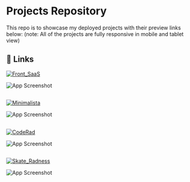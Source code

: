 # Projects Repository

This repo is to showcase my deployed projects with their preview links below:
(note: All of the projects are fully responsive in mobile and tablet view)

## 🔗 Links

[![Front_SaaS](https://img.shields.io/badge/Front_SaaS-3f92e5?style=for-the-badge)](https://front-saas-1.web.app)

![App Screenshot](https://i.ibb.co/LvqyRQ8/front.png)

##

[![Minimalista](https://img.shields.io/badge/Minimalista-CDC6B2?style=for-the-badge)](https://minimalista-1.web.app)

![App Screenshot](https://i.ibb.co/KKtmGKf/mini.png)

##

[![CodeRad](https://img.shields.io/badge/CodeRad-262538?style=for-the-badge)](https://coderad-1.web.app)

![App Screenshot](https://i.ibb.co/XWM6k7r/coderad.png)

##

[![Skate_Radness](https://img.shields.io/badge/Skate_Radness-000?style=for-the-badge)](https://skate-radness.web.app)

![App Screenshot](https://i.ibb.co/hRTrCRg/image-2023-03-04-004836516.png)
